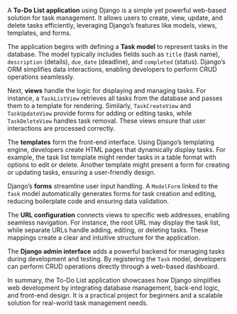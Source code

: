 A **To-Do List application** using Django is a simple yet powerful web-based solution for task management. It allows users to create, view, update, and delete tasks efficiently, leveraging Django’s features like models, views, templates, and forms.

The application begins with defining a **Task model** to represent tasks in the database. The model typically includes fields such as `title` (task name), `description` (details), `due_date` (deadline), and `completed` (status). Django’s ORM simplifies data interactions, enabling developers to perform CRUD operations seamlessly.

Next, **views** handle the logic for displaying and managing tasks. For instance, a `TaskListView` retrieves all tasks from the database and passes them to a template for rendering. Similarly, `TaskCreateView` and `TaskUpdateView` provide forms for adding or editing tasks, while `TaskDeleteView` handles task removal. These views ensure that user interactions are processed correctly.

The **templates** form the front-end interface. Using Django’s templating engine, developers create HTML pages that dynamically display tasks. For example, the task list template might render tasks in a table format with options to edit or delete. Another template might present a form for creating or updating tasks, ensuring a user-friendly design.

Django’s **forms** streamline user input handling. A `ModelForm` linked to the `Task` model automatically generates forms for task creation and editing, reducing boilerplate code and ensuring data validation.

The **URL configuration** connects views to specific web addresses, enabling seamless navigation. For instance, the root URL may display the task list, while separate URLs handle adding, editing, or deleting tasks. These mappings create a clear and intuitive structure for the application.

The **Django admin interface** adds a powerful backend for managing tasks during development and testing. By registering the `Task` model, developers can perform CRUD operations directly through a web-based dashboard.

In summary, the To-Do List application showcases how Django simplifies web development by integrating database management, back-end logic, and front-end design. It is a practical project for beginners and a scalable solution for real-world task management needs.
